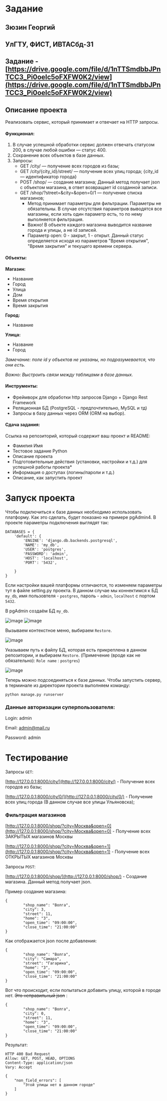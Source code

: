 #  Задание

##  Зюзин Георгий

## УлГТУ, ФИСТ, ИВТАСбд-31

## Задание - [https://drive.google.com/file/d/1nTTSmdbbJPnTCC3_Pi0oeIc5oFXFW0K2/view](https://drive.google.com/file/d/1nTTSmdbbJPnTCC3_Pi0oeIc5oFXFW0K2/view)

## Описание проекта

Реализовать сервис, который принимает и отвечает на HTTP запросы.

#### Функционал:

1. В случае успешной обработки сервис должен отвечать статусом 200, в случае любой ошибки — статус 400.
2. Сохранение всех объектов в базе данных.
3. Запросы:
   - GET /city/ — получение всех городов из базы;
   - GET /city/{city_id}/street/ — получение всех улиц города; {city_id — идентификатор города}
   - POST /shop/ — создание магазина; Данный метод получает json с объектом магазина, в ответ возвращает id созданной записи.
   - GET /shop/?street=&city=&open=0/1 — получение списка магазинов;
     - Метод принимает параметры для фильтрации. Параметры не обязательны. В случае отсутствия параметров выводятся все магазины, если хоть один параметр есть, то по нему выполняется фильтрация.
     - Важно! В объекте каждого магазина выводится название города и улицы, а не id записей.
     - Параметр open: 0 - закрыт, 1 - открыт. Данный статус определяется исходя из параметров "Время открытия", "Время закрытия" и текущего времени сервера.

#### Объекты:

**Магазин:**
- Название
- Город
- Улица
- Дом
- Время открытия
- Время закрытия

**Город:**
- Название

**Улица:**
- Название
- Город

_Замечание: поле id у объектов не указаны, но подразумевается, что они есть._

_Важно: Выстроить связи между таблицами в базе данных._

#### Инструменты:

- Фреймворк для обработки http запросов Django + Django Rest Framework
- Реляционная БД (PostgreSQL - предпочтительно, MySQL и тд)
- Запросы в базу данных через ORM (ORM на выбор).

#### Сдача задания:

Ссылка на репозиторий, который содержит ваш проект и README:
- Фамилия Имя
- Тестовое задание Python
- Описание проекта
- Подготовительные действия (установки, настройки и т.д.) для успешной работы проекта*
- Информация о доступах (логины/пароли и т.д.)
- Описание, как запустить проект

# Запуск проекта
Чтобы подключиться к базе данных необходимо использовать платформу. Как это сделать, будет показано на примере pgAdmin4.
В проекте параметры подключения выглядят так:
```
DATABASES = {
    'default': {
        'ENGINE': 'django.db.backends.postgresql',
        'NAME': 'my_db',
        'USER': 'postgres',
        'PASSWORD': 'admin',
        'HOST': 'localhost',
        'PORT': '5432',

    }
}
```
Если настройки вашей платформы отличаются, то изменяем параметры тут в файле setting.py проекта.
В данном случае мы коннектимся к БД `my_db`, имя пользовтеля - `postgres`, пароль -  `admin`, `localhost` с портом `5432`.

В pgAdmin создаём БД `my_db`.

![image](https://github.com/zh0rchik/TestingTask/assets/99082375/3fece1c5-940d-40bd-a84e-5196b424d760)
![image](https://github.com/zh0rchik/TestingTask/assets/99082375/17cf2db2-09fe-4c1e-ba4a-bd734a51912c)

Вызываем контекстное меню, выбираем `Restore`.

![image](https://github.com/zh0rchik/TestingTask/assets/99082375/e5501691-8596-4e31-b241-ff803ea5b70d)

Указываем путь к файлу БД, которая есть прикреплена в данном репозитории, и выбираем `Restore`. (Примечение (вроде как не обязательно): 
`Role name` : `postgres`)

![image](https://github.com/zh0rchik/TestingTask/assets/99082375/7d2ab801-7fc9-4788-8880-40c66fc0ff1f)

 Теперь можно подсоединяться к базе данных. Чтобы запустить сервер, в терминале из директории проекта выполняем команду:
```
python manage.py runserver
```

### Данные авторизации суперпользователя:
Login: admin

Email: admin@mail.ru

Password: admin


# Тестирование
Запросы `GET`:

[http://127.0.0.1:8000/city/](http://127.0.0.1:8000/city/) - Получение всех городов из базы;

[http://127.0.0.1:8000/city/0/](http://127.0.0.1:8000/city/0/) - Получение всех улиц города (В данном случае все улицы Ульяновска); 

### Фильтрация магазинов

[http://127.0.0.1:8000/shop/?city=Москва&open=0](http://127.0.0.1:8000/shop/?city=Москва&open=0) - Получение всех ЗАКРЫТЫХ магазинов Москвы

[http://127.0.0.1:8000/shop/?city=Москва&open=1](http://127.0.0.1:8000/shop/?city=Москва&open=1) - Получение всех ОТКРЫТЫХ магазинов Москвы

Запросы `POST`:

[http://127.0.0.1:8000/shop/](http://127.0.0.1:8000/shop/) - Cоздание магазина. Данный метод получает json.

 Пример создание магазина:

```
{
        "shop_name": "Волга",
        "city": 3,
        "street": 11,
        "home": "3",
        "open_time": "09:00:00",
        "close_time": "21:00:00"
}
```

Как отображается json после добавления:
```
{
        "shop_name": "Волга",
        "city": "Самара",
        "street": "Гагарина",
        "home": "3",
        "open_time": "09:00:00",
        "close_time": "21:00:00"
}
```

Вот что происходит, если попытаться добавить улицу, которой в городе нет. ~~Это неправильный json~~ :
```
{
        "shop_name": "Волга",
        "city": 0,
        "street": 11,
        "home": "3",
        "open_time": "09:00:00",
        "close_time": "21:00:00"
}
```
 Результат:
```
HTTP 400 Bad Request
Allow: GET, POST, HEAD, OPTIONS
Content-Type: application/json
Vary: Accept

{
    "non_field_errors": [
        "Этой улицы нет в данном городе"
    ]
}
```
